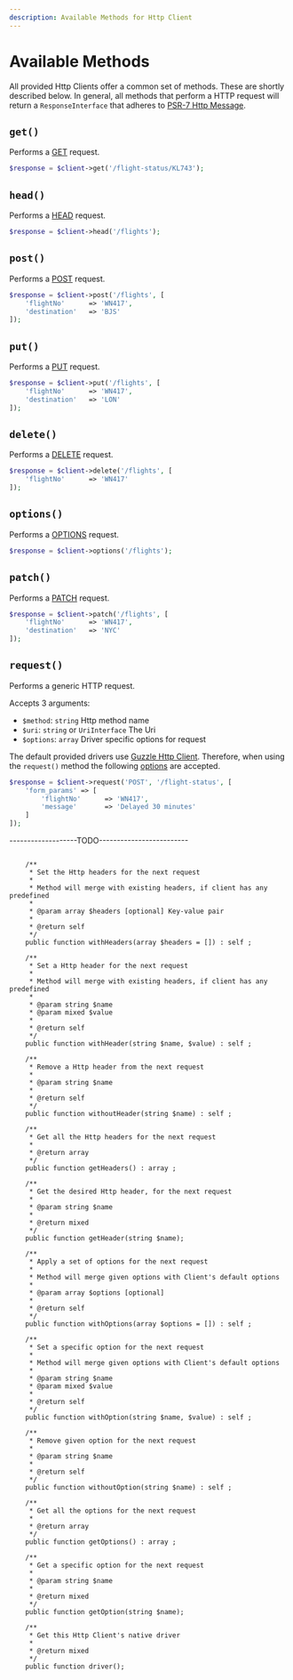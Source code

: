 ```yaml
---
description: Available Methods for Http Client
---
```


# Available Methods

All provided Http Clients offer a common set of methods. These are shortly described below.
In general, all methods that perform a HTTP request will return a `ResponseInterface` that adheres to [PSR-7 Http Message](https://www.php-fig.org/psr/psr-7/). 

## `get()`

Performs a [GET](https://developer.mozilla.org/en-US/docs/Web/HTTP/Methods/GET) request.

```php
$response = $client->get('/flight-status/KL743');
```

## `head()`

Performs a [HEAD](https://developer.mozilla.org/en-US/docs/Web/HTTP/Methods/HEAD) request.

```php
$response = $client->head('/flights');
```

## `post()`

Performs a [POST](https://developer.mozilla.org/en-US/docs/Web/HTTP/Methods/POST) request.

```php
$response = $client->post('/flights', [
    'flightNo'      => 'WN417',
    'destination'   => 'BJS'
]);
```

## `put()`

Performs a [PUT](https://developer.mozilla.org/en-US/docs/Web/HTTP/Methods/PUT) request.

```php
$response = $client->put('/flights', [
    'flightNo'      => 'WN417',
    'destination'   => 'LON'
]);
```

## `delete()`

Performs a [DELETE](https://developer.mozilla.org/en-US/docs/Web/HTTP/Methods/DELETE) request.

```php
$response = $client->delete('/flights', [
    'flightNo'      => 'WN417'
]);
```

## `options()`

Performs a [OPTIONS](https://developer.mozilla.org/en-US/docs/Web/HTTP/Methods/OPTIONS) request.

```php
$response = $client->options('/flights');
```

## `patch()`

Performs a [PATCH](https://developer.mozilla.org/en-US/docs/Web/HTTP/Methods/PATCH) request.

```php
$response = $client->patch('/flights', [
    'flightNo'      => 'WN417',
    'destination'   => 'NYC'
]);
```

## `request()`

Performs a generic HTTP request.

Accepts 3 arguments:

- `$method`: `string` Http method name
- `$uri`: `string` or `UriInterface` The Uri
- `$options`: `array` Driver specific options for request

The default provided drivers use [Guzzle Http Client](http://docs.guzzlephp.org).
Therefore, when using the `request()` method the following [options](http://docs.guzzlephp.org/en/stable/request-options.html) are accepted.

```php
$response = $client->request('POST', '/flight-status', [
    'form_params' => [
        'flightNo'      => 'WN417',
        'message'       => 'Delayed 30 minutes'
    ]
]);
```

-------------------TODO-------------------------

```

    /**
     * Set the Http headers for the next request
     *
     * Method will merge with existing headers, if client has any predefined
     *
     * @param array $headers [optional] Key-value pair
     *
     * @return self
     */
    public function withHeaders(array $headers = []) : self ;

    /**
     * Set a Http header for the next request
     *
     * Method will merge with existing headers, if client has any predefined
     *
     * @param string $name
     * @param mixed $value
     *
     * @return self
     */
    public function withHeader(string $name, $value) : self ;

    /**
     * Remove a Http header from the next request
     *
     * @param string $name
     *
     * @return self
     */
    public function withoutHeader(string $name) : self ;

    /**
     * Get all the Http headers for the next request
     *
     * @return array
     */
    public function getHeaders() : array ;

    /**
     * Get the desired Http header, for the next request
     *
     * @param string $name
     *
     * @return mixed
     */
    public function getHeader(string $name);

    /**
     * Apply a set of options for the next request
     *
     * Method will merge given options with Client's default options
     *
     * @param array $options [optional]
     *
     * @return self
     */
    public function withOptions(array $options = []) : self ;

    /**
     * Set a specific option for the next request
     *
     * Method will merge given options with Client's default options
     *
     * @param string $name
     * @param mixed $value
     *
     * @return self
     */
    public function withOption(string $name, $value) : self ;

    /**
     * Remove given option for the next request
     *
     * @param string $name
     *
     * @return self
     */
    public function withoutOption(string $name) : self ;

    /**
     * Get all the options for the next request
     *
     * @return array
     */
    public function getOptions() : array ;

    /**
     * Get a specific option for the next request
     *
     * @param string $name
     *
     * @return mixed
     */
    public function getOption(string $name);

    /**
     * Get this Http Client's native driver
     *
     * @return mixed
     */
    public function driver();
```
